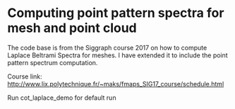# Computing point pattern spectra for mesh and point cloud

The code base is from the Siggraph course 2017 on how to compute Laplace Beltrami Spectra for meshes.  I have extended it to include the point pattern spectrum computation.

Course link: http://www.lix.polytechnique.fr/~maks/fmaps_SIG17_course/schedule.html

Run cot_laplace_demo for default run

